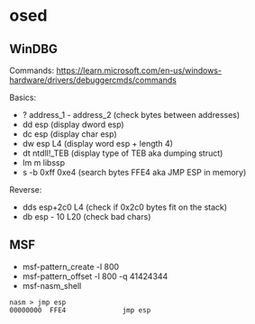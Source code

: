 # osed

## WinDBG

Commands: https://learn.microsoft.com/en-us/windows-hardware/drivers/debuggercmds/commands

Basics:

* ? address_1 - address_2 (check bytes between addresses)
* dd esp (display dword esp)
* dc esp (display char esp)
* dw esp L4 (display word esp + length 4)
* dt ntdll!_TEB (display type of TEB aka dumping struct)
* lm m libssp
* s -b <start> <end> 0xff 0xe4 (search bytes FFE4 aka JMP ESP in memory)

Reverse:

* dds esp+2c0 L4 (check if 0x2c0 bytes fit on the stack)
* db esp - 10 L20 (check bad chars)

## MSF

* msf-pattern_create -l 800
* msf-pattern_offset -l 800 -q 41424344
* msf-nasm_shell
```
nasm > jmp esp
00000000  FFE4              jmp esp
```
